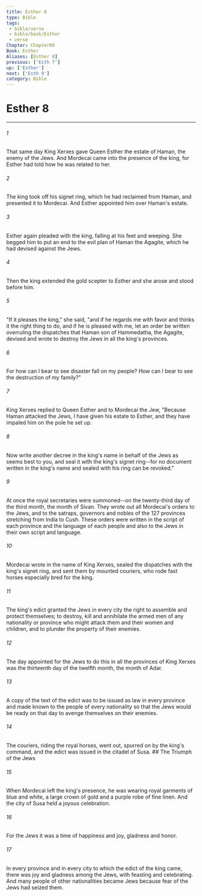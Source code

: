 ```yaml
---
title: Esther 8
type: Bible
tags:
 - bible/verse
 - bible/book/Esther
 - verse
Chapter: Chapter08
Book: Esther
Aliases: [Esther 8]
previous: ['Esth 7']
up: ['Esther']
next: ['Esth 9']
category: Bible
---
```

# Esther 8

***


###### 1 
That same day King Xerxes gave Queen Esther the estate of Haman, the enemy of the Jews. And Mordecai came into the presence of the king, for Esther had told how he was related to her. 

###### 2 
The king took off his signet ring, which he had reclaimed from Haman, and presented it to Mordecai. And Esther appointed him over Haman's estate. 

###### 3 
Esther again pleaded with the king, falling at his feet and weeping. She begged him to put an end to the evil plan of Haman the Agagite, which he had devised against the Jews. 

###### 4 
Then the king extended the gold scepter to Esther and she arose and stood before him. 

###### 5 
"If it pleases the king," she said, "and if he regards me with favor and thinks it the right thing to do, and if he is pleased with me, let an order be written overruling the dispatches that Haman son of Hammedatha, the Agagite, devised and wrote to destroy the Jews in all the king's provinces. 

###### 6 
For how can I bear to see disaster fall on my people? How can I bear to see the destruction of my family?" 

###### 7 
King Xerxes replied to Queen Esther and to Mordecai the Jew, "Because Haman attacked the Jews, I have given his estate to Esther, and they have impaled him on the pole he set up. 

###### 8 
Now write another decree in the king's name in behalf of the Jews as seems best to you, and seal it with the king's signet ring--for no document written in the king's name and sealed with his ring can be revoked." 

###### 9 
At once the royal secretaries were summoned--on the twenty-third day of the third month, the month of Sivan. They wrote out all Mordecai's orders to the Jews, and to the satraps, governors and nobles of the 127 provinces stretching from India to Cush. These orders were written in the script of each province and the language of each people and also to the Jews in their own script and language. 

###### 10 
Mordecai wrote in the name of King Xerxes, sealed the dispatches with the king's signet ring, and sent them by mounted couriers, who rode fast horses especially bred for the king. 

###### 11 
The king's edict granted the Jews in every city the right to assemble and protect themselves; to destroy, kill and annihilate the armed men of any nationality or province who might attack them and their women and children, and to plunder the property of their enemies. 

###### 12 
The day appointed for the Jews to do this in all the provinces of King Xerxes was the thirteenth day of the twelfth month, the month of Adar. 

###### 13 
A copy of the text of the edict was to be issued as law in every province and made known to the people of every nationality so that the Jews would be ready on that day to avenge themselves on their enemies. 

###### 14 
The couriers, riding the royal horses, went out, spurred on by the king's command, and the edict was issued in the citadel of Susa. ## The Triumph of the Jews 

###### 15 
When Mordecai left the king's presence, he was wearing royal garments of blue and white, a large crown of gold and a purple robe of fine linen. And the city of Susa held a joyous celebration. 

###### 16 
For the Jews it was a time of happiness and joy, gladness and honor. 

###### 17 
In every province and in every city to which the edict of the king came, there was joy and gladness among the Jews, with feasting and celebrating. And many people of other nationalities became Jews because fear of the Jews had seized them. 

